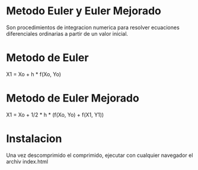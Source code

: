 # Metodo Euler y Euler Mejorado

Son procedimientos de integracion numerica para resolver ecuaciones diferenciales ordinarias a partir de un valor inicial.

# Metodo de Euler

 X1 = Xo + h * f(Xo, Yo)
 
# Metodo de Euler Mejorado

X1 = Xo + 1/2 * h * (f(Xo, Yo) + f(X1, Y1))

# Instalacion

Una vez descomprimido el comprimido, ejecutar con cualquier navegador el archiv index.html
 
 
